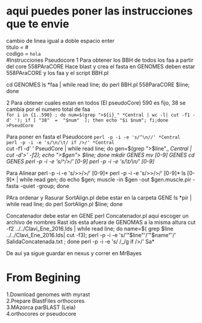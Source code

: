 # aqui puedes poner las instrucciones que te envie  
cambio de linea igual a doble espacio enter   
titulo = #  
codigo = `hola`    
#Instrucciones Pseudocore
1 Para obtener los BBH de todos los faa a partir del core 558PAraCORE
Hace blast y crea el fasta
en GENOMES deben estar 558PAraCORE y los faa y el script BBH.pl
 
cd GENOMES
ls *faa | while read line; do perl BBH.pl 558ParaCORE $line; done


2 Para obtener cuales estan en todos (El pseudoCore)
590 es fijo, 38 se cambia por el numero total de faa  
`for i in {1..590} ; do num=$(grep ">${i}_" *Central | wc -l| cut -f1 -d' '); if [ "38"  =  "$num"  ]; then echo "$i $num"; fi;done >PseudCore`

Para poner en fasta el Pseudocore
`perl -p -i -e 's/^\n//' *Central`  
`perl -p -i -e 's/\n/\t/ if />/' *Central`  
cut -f1 -d' ' PseudCore | while read line; do gen=$(grep ">$line"_ *Central | cut -d'>' -f2); echo ">$gen"> $line; done
mkdir GENES
mv *[0-9] GENES
cd GENES
perl -p -i -e 's/^/>/' [0-9]*
perl -p -i -e 's/\t/\n/' [0-9]*

Para Alinear
perl -p -i -e 's/>>/>/' [0-9]*
perl -p -i -e 's/>>/>/' [0-9]*
ls [0-9]* | while read gen; do echo $gen; muscle -in $gen -out $gen.muscle.pir -fasta -quiet -group; done

PAra ordenar y Rasurar
SortAlign.pl debe estar en la carpeta GENE
ls *pir | while read line; do perl SortAlign.pl $line; done

Concatenador debe estar en GENE
perl Concatenador.pl
aqui escoger un archivo de nombres
Rast ids esta afuera de GENOMAS a la misma altura
cut -f2 ../../Clavi_Ene_2016.Ids | while read line; do name=$( grep $line ../../Clavi_Ene_2016.Ids| cut -f3); perl -p -i -e 's/'"$line"'/'"$name"'/' SalidaConcatenada.txt ; done
perl -p -i -e 's/ /_/g if />/' Sa*	

De aui ya sigue guardar en nexus y correr en MrBayes

  
# From Begining  
1.Download genomes with myrast  
2.Prepare BlastFiles orthocores  
3.MAzorca parBLAST (Leia)  
4.orthocores or pseudocore  
